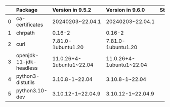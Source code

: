 <!-- markdown-link-check-disable -->

|    | Package                 | Version in 9.5.2         | Version in 9.6.0         | Status   |
|---:|:------------------------|:-------------------------|:-------------------------|:---------|
|  0 | ca-certificates         | 20240203~22.04.1         | 20240203~22.04.1         |          |
|  1 | chrpath                 | 0.16-2                   | 0.16-2                   |          |
|  2 | curl                    | 7.81.0-1ubuntu1.20       | 7.81.0-1ubuntu1.20       |          |
|  3 | openjdk-11-jdk-headless | 11.0.26+4-1ubuntu1~22.04 | 11.0.26+4-1ubuntu1~22.04 |          |
|  4 | python3-distutils       | 3.10.8-1~22.04           | 3.10.8-1~22.04           |          |
|  5 | python3.10-dev          | 3.10.12-1~22.04.9        | 3.10.12-1~22.04.9        |          |